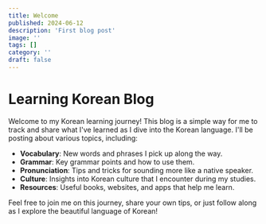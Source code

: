 ```yaml
---
title: Welcome
published: 2024-06-12
description: 'First blog post'
image: ''
tags: []
category: ''
draft: false 
---
```


# Learning Korean Blog

Welcome to my Korean learning journey! This blog is a simple way for me to track and share what I've learned as I dive into the Korean language. I'll be posting about various topics, including:

- **Vocabulary**: New words and phrases I pick up along the way.
- **Grammar**: Key grammar points and how to use them.
- **Pronunciation**: Tips and tricks for sounding more like a native speaker.
- **Culture**: Insights into Korean culture that I encounter during my studies.
- **Resources**: Useful books, websites, and apps that help me learn.

Feel free to join me on this journey, share your own tips, or just follow along as I explore the beautiful language of Korean!
